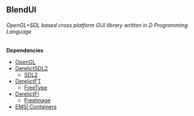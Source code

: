 BlendUI
-------
###### OpenGL+SDL based cross platform GUI library written in D Programming Language

**Dependencies**
- [OpenGL](https://www.opengl.org/)
- [DerelictSDL2](https://github.com/DerelictOrg/DerelictSDL2)
	- [SDL2](https://www.libsdl.org)
- [DerelictFT](https://github.com/DerelictOrg/DerelictFT)
	- [FreeType](https://www.freetype.org)
- [DerelictFI](https://github.com/DerelictOrg/DerelictFI)
	- [FreeImage](http://freeimage.sourceforge.net)
- [EMSI Containers](https://github.com/dlang-community/containers)
